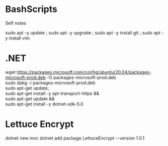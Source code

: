 # BashScripts
Self notes

sudo apt -y update ; sudo apt -y upgrade ; sudo apt -y install git ; sudo apt -y install vim

# .NET
wget https://packages.microsoft.com/config/ubuntu/20.04/packages-microsoft-prod.deb -O packages-microsoft-prod.deb \
sudo dpkg -i packages-microsoft-prod.deb \
sudo apt-get update; \
  sudo apt-get install -y apt-transport-https && \
  sudo apt-get update && \
  sudo apt-get install -y dotnet-sdk-5.0

# Lettuce Encrypt
dotnet new mvc
dotnet add package LettuceEncrypt --version 1.0.1
